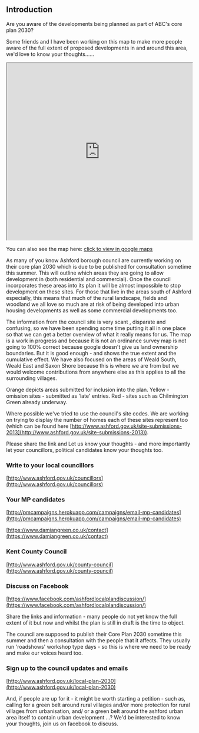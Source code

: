 ## Introduction

Are you aware of the developments being planned as part of ABC's core plan 2030?

Some friends and I have been working on this map to make more people aware of the full extent of proposed developments in and around this area, we'd love to know your thoughts......

<iframe src="https://www.google.com/maps/d/embed?mid=1eK9Jhuzd8l9kXB0t355LFvCOJMw" width="100%" height="480"></iframe>

You can also see the map here:  [click to view in google maps](https://www.google.co.uk/maps/@51.1074543,0.823524,13z/data=!4m2!6m1!1s1eK9Jhuzd8l9kXB0t355LFvCOJMw)

As many of you know Ashford borough council are currently working on their core plan  2030 which is due to be published for consultation sometime this summer. This will outline which areas they are going to allow development in (both residential and commercial).  Once the council incorporates these areas into its plan it will be almost impossible to stop development on these sites. For those that live in the areas south of Ashford especially, this means that much  of the rural landscape, fields  and woodland we all love so much are at risk of being developed into urban housing developments as well as some commercial developments too. 

The information from the council site is very scant , disparate and confusing, so we have been spending some time putting it all in one place so that we can get a better overview of what it really means for us. The map is a work in progress and because it is not an ordinance survey map is not going to 100% correct because google doesn't give us land ownership boundaries. But it is good enough - and shows the true extent and the cumulative effect. We have also focused on the areas of Weald South, Weald East and Saxon Shore because this is where we are from but we would welcome contributions from anywhere else as this applies to all the surrounding villages.

Orange depicts areas submitted for inclusion into the plan. 
Yellow - omission sites - submitted as 'late' entries. 
Red - sites such as Chilmington Green already underway. 

Where possible we've tried to use the council's site codes. We are working on trying to display the number of homes each of these sites represent too (which can be found here [http://www.ashford.gov.uk/site-submissions-2013](http://www.ashford.gov.uk/site-submissions-2013)).

Please share the link and Let us know your thoughts - and more importantly let your councillors, political candidates know your thoughts too.

### Write to your local councillors

[http://www.ashford.gov.uk/councillors](http://www.ashford.gov.uk/councillors)

### Your MP candidates

[http://pmcampaigns.herokuapp.com/campaigns/email-mp-candidates](http://pmcampaigns.herokuapp.com/campaigns/email-mp-candidates)

[https://www.damiangreen.co.uk/contact](https://www.damiangreen.co.uk/contact)

### Kent County Council

[http://www.ashford.gov.uk/county-council](http://www.ashford.gov.uk/county-council)

### Discuss on Facebook

[https://www.facebook.com/ashfordlocalplandiscussion/](https://www.facebook.com/ashfordlocalplandiscussion/)

Share the links and information - many people do not yet know the full extent of it but now and whilst the plan is still in draft is the time to object.

The council are supposed to publish their Core Plan 2030 sometime this summer and then a consultation with the people that it affects. They usually run 'roadshows' workshop type days - so this is where we need to be ready and make our voices heard too. 

### Sign up to the council updates and emails

[http://www.ashford.gov.uk/local-plan-2030](http://www.ashford.gov.uk/local-plan-2030)

And, if people are up for it - it might be worth starting a petition - such as, calling for a green belt around rural villages and/or more protection for rural villages from urbanisation, and/ or a green belt around the ashford urban area itself to contain urban development ...? We'd be interested to know your thoughts, join us on facebook to discuss.




